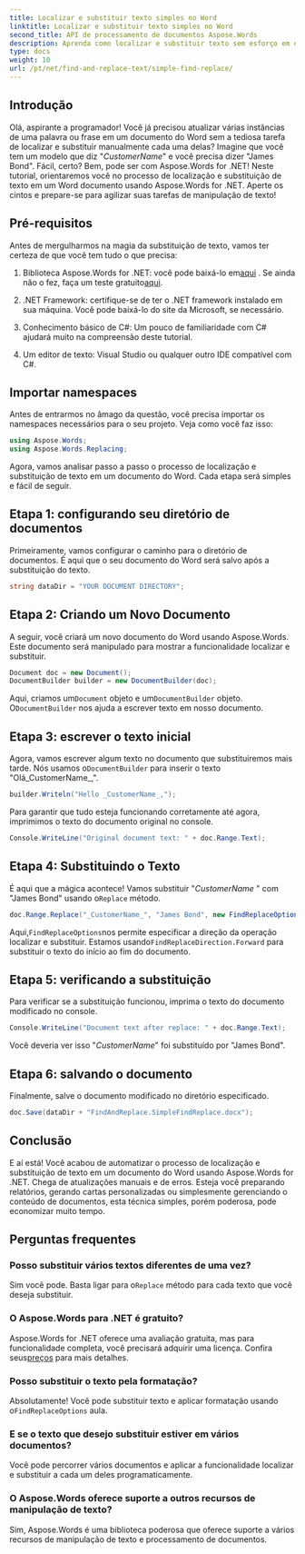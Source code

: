 ```yaml
---
title: Localizar e substituir texto simples no Word
linktitle: Localizar e substituir texto simples no Word
second_title: API de processamento de documentos Aspose.Words
description: Aprenda como localizar e substituir texto sem esforço em documentos do Word usando Aspose.Words for .NET. Guia passo a passo incluído.
type: docs
weight: 10
url: /pt/net/find-and-replace-text/simple-find-replace/
---
```

## Introdução

Olá, aspirante a programador! Você já precisou atualizar várias instâncias de uma palavra ou frase em um documento do Word sem a tediosa tarefa de localizar e substituir manualmente cada uma delas? Imagine que você tem um modelo que diz "_CustomerName_" e você precisa dizer "James Bond". Fácil, certo? Bem, pode ser com Aspose.Words for .NET! Neste tutorial, orientaremos você no processo de localização e substituição de texto em um Word documento usando Aspose.Words for .NET. Aperte os cintos e prepare-se para agilizar suas tarefas de manipulação de texto!

## Pré-requisitos

Antes de mergulharmos na magia da substituição de texto, vamos ter certeza de que você tem tudo o que precisa:

1.  Biblioteca Aspose.Words for .NET: você pode baixá-lo em[aqui](https://releases.aspose.com/words/net/) . Se ainda não o fez, faça um teste gratuito[aqui](https://releases.aspose.com/).

2. .NET Framework: certifique-se de ter o .NET framework instalado em sua máquina. Você pode baixá-lo do site da Microsoft, se necessário.

3. Conhecimento básico de C#: Um pouco de familiaridade com C# ajudará muito na compreensão deste tutorial.

4. Um editor de texto: Visual Studio ou qualquer outro IDE compatível com C#.

## Importar namespaces

Antes de entrarmos no âmago da questão, você precisa importar os namespaces necessários para o seu projeto. Veja como você faz isso:

```csharp
using Aspose.Words;
using Aspose.Words.Replacing;
```

Agora, vamos analisar passo a passo o processo de localização e substituição de texto em um documento do Word. Cada etapa será simples e fácil de seguir.

## Etapa 1: configurando seu diretório de documentos

Primeiramente, vamos configurar o caminho para o diretório de documentos. É aqui que o seu documento do Word será salvo após a substituição do texto.

```csharp
string dataDir = "YOUR DOCUMENT DIRECTORY";
```

## Etapa 2: Criando um Novo Documento

A seguir, você criará um novo documento do Word usando Aspose.Words. Este documento será manipulado para mostrar a funcionalidade localizar e substituir.

```csharp
Document doc = new Document();
DocumentBuilder builder = new DocumentBuilder(doc);
```

 Aqui, criamos um`Document` objeto e um`DocumentBuilder` objeto. O`DocumentBuilder` nos ajuda a escrever texto em nosso documento.

## Etapa 3: escrever o texto inicial

 Agora, vamos escrever algum texto no documento que substituiremos mais tarde. Nós usamos o`DocumentBuilder` para inserir o texto "Olá_CustomerName_,".

```csharp
builder.Writeln("Hello _CustomerName_,");
```

Para garantir que tudo esteja funcionando corretamente até agora, imprimimos o texto do documento original no console.

```csharp
Console.WriteLine("Original document text: " + doc.Range.Text);
```

## Etapa 4: Substituindo o Texto

É aqui que a mágica acontece! Vamos substituir "_CustomerName_ " com "James Bond" usando o`Replace` método. 

```csharp
doc.Range.Replace("_CustomerName_", "James Bond", new FindReplaceOptions(FindReplaceDirection.Forward));
```

 Aqui,`FindReplaceOptions`nos permite especificar a direção da operação localizar e substituir. Estamos usando`FindReplaceDirection.Forward` para substituir o texto do início ao fim do documento.

## Etapa 5: verificando a substituição

Para verificar se a substituição funcionou, imprima o texto do documento modificado no console.

```csharp
Console.WriteLine("Document text after replace: " + doc.Range.Text);
```

Você deveria ver isso "_CustomerName_" foi substituído por "James Bond".

## Etapa 6: salvando o documento

Finalmente, salve o documento modificado no diretório especificado.

```csharp
doc.Save(dataDir + "FindAndReplace.SimpleFindReplace.docx");
```

## Conclusão

E aí está! Você acabou de automatizar o processo de localização e substituição de texto em um documento do Word usando Aspose.Words for .NET. Chega de atualizações manuais e de erros. Esteja você preparando relatórios, gerando cartas personalizadas ou simplesmente gerenciando o conteúdo de documentos, esta técnica simples, porém poderosa, pode economizar muito tempo.

## Perguntas frequentes

### Posso substituir vários textos diferentes de uma vez?
 Sim você pode. Basta ligar para o`Replace` método para cada texto que você deseja substituir.

### O Aspose.Words para .NET é gratuito?
Aspose.Words for .NET oferece uma avaliação gratuita, mas para funcionalidade completa, você precisará adquirir uma licença. Confira seus[preços](https://purchase.aspose.com/buy) para mais detalhes.

### Posso substituir o texto pela formatação?
 Absolutamente! Você pode substituir texto e aplicar formatação usando o`FindReplaceOptions` aula.

### E se o texto que desejo substituir estiver em vários documentos?
Você pode percorrer vários documentos e aplicar a funcionalidade localizar e substituir a cada um deles programaticamente.

### O Aspose.Words oferece suporte a outros recursos de manipulação de texto?
Sim, Aspose.Words é uma biblioteca poderosa que oferece suporte a vários recursos de manipulação de texto e processamento de documentos.